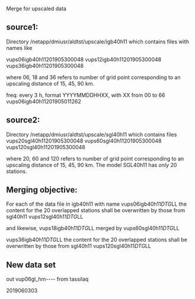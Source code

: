 Merge for upscaled data 

source1: 
--------
Directory 
/netapp/dmiusr/aldtst/upscale/igb40h11
which contains files with names like

vups06igb40h11201905300048
vups12igb40h11201905300048
vups36igb40h11201905300048


where 06, 18 and 36 refers to number of grid point corresponding to an upscaling distance of 15, 45, 90 km.

freq: every 3 h, format YYYYMMDDHHXX, with XX from 00 to 66
vups06igb40h11201905011262

source2:
--------
Directory 
/netapp/dmiusr/aldtst/upscale/sgl40h11
which contains files
vups20sgl40h11201905300048
vups60sgl40h11201905300048
vups120sgl40h11201905300048

where 20, 60 and 120 refers to number of grid point corresponding to an upscaling distance of 15, 45, 90 km. 
The model SGL40h11 has *only* 20 stations.

Merging objective: 
------------------
For each of the data file in igb40h11 with name
vups06igb40h11$DTG$LL
the content for the 20 overlapped stations shall be overwritten by those from sgl40h11
vups12sgl40h11$DTG$LL

and likewise, 
vups18igb40h11$DTG$LL
merged by
vups60sgl40h11$DTG$LL

 
vups36igb40h11$DTG$LL
the content for the 20 overlapped stations shall be overwritten by those from sgl40h11
vups120sgl40h11$DTG$LL

New data set
-----------------


out vup06gl_hm----
from tassilaq

2019060303


